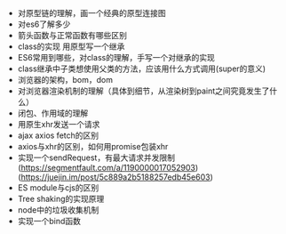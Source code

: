- 对原型链的理解，画一个经典的原型连接图 
- 对es6了解多少 
- 箭头函数与正常函数有哪些区别 
- class的实现 用原型写一个继承 
- ES6常用到哪些，对class的理解，手写一个对继承的实现 
- class继承中子类想使用父类的方法，应该用什么方式调用(super的意义) 
- 浏览器的架构，bom，dom 
- 对浏览器渲染机制的理解（具体到细节，从渲染树到paint之间究竟发生了什么） 
- 闭包、作用域的理解 
- 用原生xhr发送一个请求 
- ajax axios fetch的区别 
- axios与xhr的区别，如何用promise包装xhr 
- 实现一个sendRequest，有最大请求并发限制 (https://segmentfault.com/a/1190000017052903)(https://juejin.im/post/5c889a2b5188257edb45e603)  
- ES module与cjs的区别 
- Tree shaking的实现原理 
- node中的垃圾收集机制 
- 实现一个bind函数 